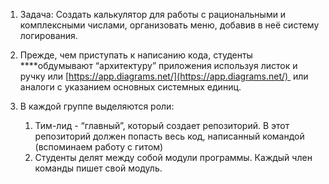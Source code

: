 
1. Задача: Создать калькулятор для работы с рациональными и комплексными числами, организовать меню, добавив в неё систему логирования.


2. Прежде, чем приступать к написанию кода, студенты ****обдумывают “архитектуру” приложения используя листок и ручку или [https://app.diagrams.net/](https://app.diagrams.net/)  или аналоги с указанием основных системных единиц.
3. В каждой группе выделяются роли:
    1. Тим-лид - “главный”, который создает репозиторий. В этот репозиторий должен попасть весь код, написанный командой (вспоминаем работу с гитом)
    2. Студенты делят между собой модули программы. Каждый член команды пишет свой модуль.

